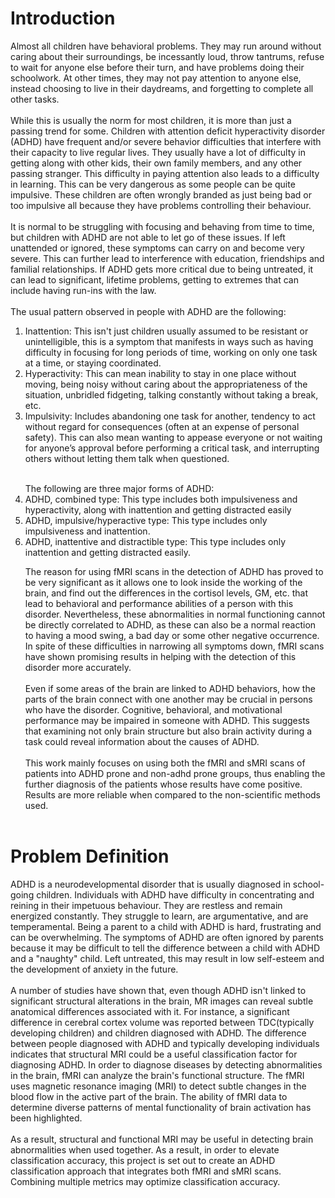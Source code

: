 # Introduction

Almost all children have behavioral problems. They may run around without caring about their surroundings, be incessantly loud, throw tantrums, refuse to wait for anyone else before their turn, and have problems doing their schoolwork. At other times, they may not pay attention to anyone else, instead choosing to live in their daydreams, and forgetting to complete all other tasks. <br><br>
While this is usually the norm for most children, it is more than just a passing trend for some. Children with attention deficit hyperactivity disorder (ADHD) have frequent and/or severe behavior difficulties that interfere with their capacity to live regular lives. They usually have a lot of difficulty in getting along with other kids, their own family members, and any other passing stranger. This difficulty in paying attention also leads to a difficulty in learning. This can be very dangerous as some people can be quite impulsive. These children are often wrongly branded as just being bad or too impulsive all because they have problems controlling their behaviour.<br><br>
It is normal to be struggling with focusing and behaving from time to time, but children with ADHD are not able to let go of these issues. If left unattended or ignored, these symptoms can carry on and become very severe. This can further lead to interference with education, friendships and familial relationships. If ADHD gets more critical due to being untreated, it can lead to significant, lifetime problems, getting to extremes that can include having run-ins with the law.<br><br>
The usual pattern observed in people with ADHD are the following:

1.  Inattention: This isn't just children usually assumed to be resistant or unintelligible, this is a symptom that manifests in ways such as having difficulty in focusing for long periods of time, working on only one task at a time, or staying coordinated.
2.  Hyperactivity: This can mean inability to stay in one place without moving, being noisy without caring about the appropriateness of the situation, unbridled fidgeting, talking constantly without taking a break, etc.
3.  Impulsivity: Includes abandoning one task for another, tendency to act without regard for consequences (often at an expense of personal safety). This can also mean wanting to appease everyone or not waiting for anyone’s approval before performing a critical task, and interrupting others without letting them talk when questioned.
    <br><br>
    </p>
    The following are three major forms of ADHD:
4.  ADHD, combined type: This type includes both impulsiveness and hyperactivity, along with inattention and getting distracted easily
5.  ADHD, impulsive/hyperactive type: This type includes only impulsiveness and inattention.
6.  ADHD, inattentive and distractible type: This type includes only inattention and getting distracted easily.
    <br>
    </p>
    The reason for using fMRI scans in the detection of ADHD has proved to be very significant as it allows one to look inside the working of the brain, and find out the differences in the cortisol levels, GM, etc. that lead to behavioral and performance abilities of a person with this disorder. Nevertheless, these abnormalities in normal functioning cannot be directly correlated to ADHD, as these can also be a normal reaction to having a mood swing, a bad day or some other negative occurrence. In spite of these difficulties in narrowing all symptoms down, fMRI scans have shown promising results in helping with the detection of this disorder more accurately.<br><br>
    Even if some areas of the brain are linked to ADHD behaviors, how the parts of the brain connect with one another may be crucial in persons who have the disorder. Cognitive, behavioral, and motivational performance may be impaired in someone with ADHD. This suggests that examining not only brain structure but also brain activity during a task could reveal information about the causes of ADHD.<br><br>
    This work mainly focuses on using both the fMRI and sMRI scans of patients into ADHD prone and non-adhd prone groups, thus enabling the further diagnosis of the patients whose results have come positive. Results are more reliable when compared to the non-scientific methods used.<br><br>

# Problem Definition

ADHD is a neurodevelopmental disorder that is usually diagnosed in school-going children. Individuals with ADHD have difficulty in concentrating and reining in their impetuous behaviour. They are restless and remain energized constantly. They struggle to learn, are argumentative, and are temperamental. Being a parent to a child with ADHD is hard, frustrating and can be overwhelming. The symptoms of ADHD are often ignored by parents because it may be difficult to tell the difference between a child with ADHD and a "naughty" child. Left untreated, this may result in low self-esteem and the development of anxiety in the future.<br><br>
A number of studies have shown that, even though ADHD isn't linked to significant structural alterations in the brain, MR images can reveal subtle anatomical differences associated with it. For instance, a significant difference in cerebral cortex volume was reported between TDC(typically developing children) and children diagnosed with ADHD. The difference between people diagnosed with ADHD and typically developing individuals indicates that structural MRI could be a useful classification factor for diagnosing ADHD. In order to diagnose diseases by detecting abnormalities in the brain, fMRI can analyze the brain's functional structure. The fMRI uses magnetic resonance imaging (MRI) to detect subtle changes in the blood flow in the active part of the brain. The ability of fMRI data to determine diverse patterns of mental functionality of brain activation has been highlighted.<br><br>
As a result, structural and functional MRI may be useful in detecting brain abnormalities when used together. As a result, in order to elevate classification accuracy, this project is set out to create an ADHD classification approach that integrates both fMRI and sMRI scans. Combining multiple metrics may optimize classification accuracy.<br><br>
